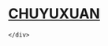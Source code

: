 

<body>
    <div id="videoDiv">
       <a href="https://blog.chuyuxuan.top/" target="_blank" class="alink" > <h1>CHUYUXUAN</h1> </a>
       
    </div>
</body>
<link rel="stylesheet" href="style.css">
</html>
